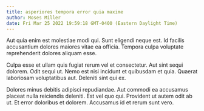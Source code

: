 ```yaml
---
title: asperiores tempora error quia maxime
author: Moses Miller
date: Fri Mar 25 2022 19:59:18 GMT-0400 (Eastern Daylight Time)
---
```

Aut quia enim est molestiae modi qui. Sunt eligendi neque est. Id facilis accusantium dolores maiores vitae ea officia. Tempora culpa voluptate reprehenderit dolores aliquam esse.

 Culpa esse et ullam quis fugiat rerum vel et consectetur. Aut sint sequi dolorem. Odit sequi ut. Nemo est nisi incidunt et quibusdam et quia. Quaerat laboriosam voluptatibus aut. Deleniti sint qui ex.

 Dolores minus debitis adipisci repudiandae. Aut commodi ea accusamus placeat nulla reiciendis deleniti. Est vel quo qui. Provident ut autem odit ab ut. Et error doloribus et dolorem. Accusamus id et rerum sunt vero.